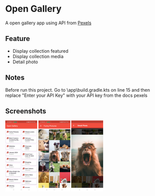 # Open Gallery
A open gallery app using API from [Pexels](https://www.pexels.com/api/)

## Feature
- Display collection featured
- Display collection media
- Detail photo

## Notes
Before run this project. Go to \app\build.gradle.kts on line 15 and then replace "Enter your API Key" with your API key from the docs pexels

## Screenshots
<img src="https://github.com/Rizqanmr/OpenGallery/blob/master/Screenshot1.png" width="20%" alt="Screenshot1"></img>
<img src="https://github.com/Rizqanmr/OpenGallery/blob/master/Screenshot2.png" width="20%" alt="Screenshot2"></img>
<img src="https://github.com/Rizqanmr/OpenGallery/blob/master/Screenshot3.png" width="20%" alt="Screenshot3"></img>